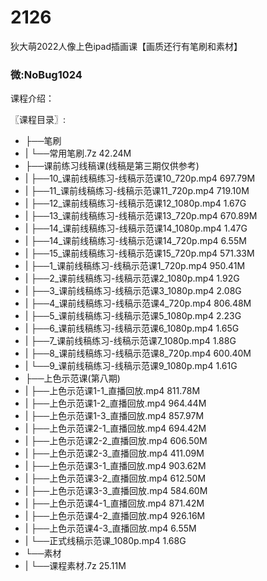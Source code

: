 # 2126
狄大萌2022人像上色ipad插画课【画质还行有笔刷和素材】
### 微:NoBug1024 


课程介绍：

〖课程目录〗:

- ├──笔刷  
- |   └──常用笔刷.7z  42.24M
- ├──课前练习线稿课(线稿是第三期仅供参考)  
- |   ├──10_课前线稿练习-线稿示范课10_720p.mp4  697.79M
- |   ├──11_课前线稿练习-线稿示范课11_720p.mp4  719.10M
- |   ├──12_课前线稿练习-线稿示范课12_1080p.mp4  1.67G
- |   ├──13_课前线稿练习-线稿示范课13_720p.mp4  670.89M
- |   ├──14_课前线稿练习-线稿示范课14_1080p.mp4  1.47G
- |   ├──14_课前线稿练习-线稿示范课14_720p.mp4  6.55M
- |   ├──15_课前线稿练习-线稿示范课15_720p.mp4  571.33M
- |   ├──1_课前线稿练习-线稿示范课1_720p.mp4  950.41M
- |   ├──2_课前线稿练习-线稿示范课2_1080p.mp4  1.92G
- |   ├──3_课前线稿练习-线稿示范课3_1080p.mp4  2.08G
- |   ├──4_课前线稿练习-线稿示范课4_720p.mp4  806.48M
- |   ├──5_课前线稿练习-线稿示范课5_1080p.mp4  2.23G
- |   ├──6_课前线稿练习-线稿示范课6_1080p.mp4  1.65G
- |   ├──7_课前线稿练习-线稿示范课7_1080p.mp4  1.88G
- |   ├──8_课前线稿练习-线稿示范课8_720p.mp4  600.40M
- |   └──9_课前线稿练习-线稿示范课9_1080p.mp4  1.61G
- ├──上色示范课(第八期)  
- |   ├──上色示范课1-1_直播回放.mp4  811.78M
- |   ├──上色示范课1-2_直播回放.mp4  964.44M
- |   ├──上色示范课1-3_直播回放.mp4  857.97M
- |   ├──上色示范课2-1_直播回放.mp4  694.42M
- |   ├──上色示范课2-2_直播回放.mp4  606.50M
- |   ├──上色示范课2-3_直播回放.mp4  411.09M
- |   ├──上色示范课3-1_直播回放.mp4  903.62M
- |   ├──上色示范课3-2_直播回放.mp4  612.50M
- |   ├──上色示范课3-3_直播回放.mp4  584.60M
- |   ├──上色示范课4-1_直播回放.mp4  871.42M
- |   ├──上色示范课4-2_直播回放.mp4  926.16M
- |   ├──上色示范课4-3_直播回放.mp4  6.55M
- |   └──正式线稿示范课_1080p.mp4  1.68G
- └──素材  
- |   └──课程素材.7z  25.11M
